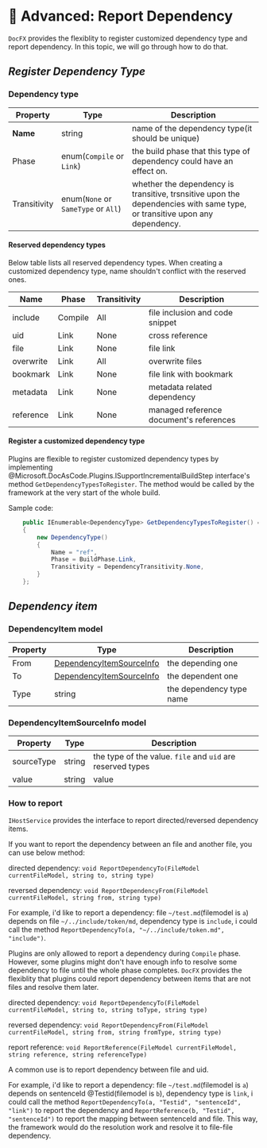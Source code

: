 🔧 Advanced: Report Dependency
=================================

`DocFX` provides the flexiblity to register customized dependency type and report dependency. In this topic, we will go through how to do that.

*Register Dependency Type*
---------------------------

### Dependency type

Property                 | Type                                 | Description
-----------------------  | ------------------------------------ | ------------------------------------------------------------------------------------------------------------------------
**Name**                 | string                               | name of the dependency type(it should be unique)
Phase                    | enum(`Compile` or `Link`)            | the build phase that this type of dependency could have an effect on.
Transitivity             | enum(`None` or `SameType` or `All`)  | whether the dependency is transitive, trsnsitive upon the dependencies with same type, or transitive upon any dependency.


#### Reserved dependency types

Below table lists all reserved dependency types. When creating a customized dependency type, name shouldn't conflict with the reserved ones.

**Name**                 | Phase                 | Transitivity             | Description
-----------------------  | ----------------------| -------------------------| -----------------------------------------------------------------------
include                  | Compile               | All                      | file inclusion and code snippet
uid                      | Link                  | None                     | cross reference
file                     | Link                  | None                     | file link
overwrite                | Link                  | All                      | overwrite files
bookmark                 | Link                  | None                     | file link with bookmark
metadata                 | Link                  | None                     | metadata related dependency
reference                | Link                  | None                     | managed reference document's references

#### Register a customized dependency type

Plugins are flexible to register customized dependency types by implementing @Microsoft.DocAsCode.Plugins.ISupportIncrementalBuildStep interface's method `GetDependencyTypesToRegister`. The method would be called by the framework at the very start of the whole build.

Sample code:

```csharp
    public IEnumerable<DependencyType> GetDependencyTypesToRegister() => new[]
    {
        new DependencyType()
        {
            Name = "ref",
            Phase = BuildPhase.Link,
            Transitivity = DependencyTransitivity.None,
        }
    };
```

*Dependency item*
-------------------

### DependencyItem model

Property                 | Type                                                   | Description
-----------------------  | -------------------------------------------------------| ----------------------------
From                     | [DependencyItemSourceInfo](#dependencyItemSourceInfo)  | the depending one
To                       | [DependencyItemSourceInfo](#dependencyItemSourceInfo)  | the dependent one
Type                     | string                                                 | the dependency type name

### DependencyItemSourceInfo model

Property                 | Type            | Description
-----------------------  | ----------------| -----------------------------------------------------------
sourceType               | string          | the type of the value. `file` and `uid` are reserved types  
value                    | string          | value

### How to report

`IHostService` provides the interface to report directed/reversed dependency items.

If you want to report the dependency between an file and another file, you can use below method:

directed dependency: `void ReportDependencyTo(FileModel currentFileModel, string to, string type)`

reversed dependency: `void ReportDependencyFrom(FileModel currentFileModel, string from, string type)`

For example, i'd like to report a dependency: file `~/test.md`(filemodel is `a`) depends on file `~/../include/token/md`, dependency type is `include`,
i could call the method `ReportDependencyTo(a, "~/../include/token.md", "include")`.

Plugins are only allowed to report a dependency during `Compile` phase. However, some plugins might don't have enough info to resolve some dependency to file until the whole phase completes. `DocFX` provides the flexiblity that plugins could report dependency between items that are not files and resolve them later.

directed dependency: `void ReportDependencyTo(FileModel currentFileModel, string to, string toType, string type)`

reversed dependency: `void ReportDependencyFrom(FileModel currentFileModel, string from, string fromType, string type)`

report reference:    `void ReportReference(FileModel currentFileModel, string reference, string referenceType)`

A common use is to report dependency between file and uid.

For example, i'd like to report a dependency: file `~/test.md`(filemodel is `a`) depends on sentenceId @Testid(filemodel is `b`), dependency type is `link`,
i could call the method `ReportDependencyTo(a, "Testid", "sentenceId", "link")` to report the dependency and `ReportReference(b, "Testid", "sentenceId")` to report the mapping between sentenceId and file. This way, the framework would do the resolution work and resolve it to file-file dependency.
